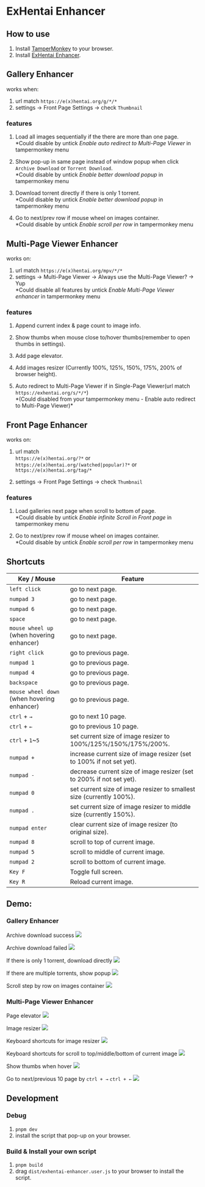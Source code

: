 # ExHentai Enhancer

## How to use
1. Install [TamperMonkey](https://chrome.google.com/webstore/detail/tampermonkey/dhdgffkkebhmkfjojejmpbldmpobfkfo) to your browser.
2. Install [ExHentai Enhancer](https://github.com/sk2589822/Exhentai-Enhancer/raw/master/dist/exhentai-enhancer.user.js).

## Gallery Enhancer
works when:
1. url match `https://e(x)hentai.org/g/*/*`
2. settings -> Front Page Settings -> check `Thumbnail`

### features

1. Load all images sequentially if the there are more than one page.  
   \*Could disable by untick *Enable auto redirect to Multi-Page Viewer* in tampermonkey menu

2. Show pop-up in same page instead of window popup when click `Archive Download` or `Torrent Download`.  
   \*Could disable by untick *Enable better download popup* in tampermonkey menu

3. Download torrent directly if there is only 1 torrent.  
   \*Could disable by untick *Enable better download popup* in tampermonkey menu

4. Go to next/prev row if mouse wheel on images container.  
   \*Could disable by untick *Enable scroll per row* in tampermonkey menu

## Multi-Page Viewer Enhancer
works on: 
1. url match `https://e(x)hentai.org/mpv/*/*`
2. settings -> Multi-Page Viewer -> Always use the Multi-Page Viewer? -> Yup  
\*Could disable all features by untick *Enable Multi-Page Viewer enhancer* in tampermonkey menu

### features

1. Append current index & page count to image info.

2. Show thumbs when mouse close to/hover thumbs(remember to open thumbs in settings).

3. Add page elevator.

4. Add images resizer (Currently 100%, 125%, 150%, 175%, 200% of browser height).

5. Auto redirect to Multi-Page Viewer if in Single-Page Viewer(url match `https://exhentai.org/s/*/*`)  
   \*(Could disabled from your tampermonkey menu - Enable auto redirect to Multi-Page Viewer)*
   

## Front Page Enhancer
works on: 
1. url match   
   `https://e(x)hentai.org/?*` or  
   `https://e(x)hentai.org/(watched|popular)?*` or  
   `https://e(x)hentai.org/tag/*`

2. settings -> Front Page Settings -> check `Thumbnail`

### features

1. Load galleries next page when scroll to bottom of page.  
   \*Could disable by untick *Enable infinite Scroll in Front page* in tampermonkey menu

2. Go to next/prev row if mouse wheel on images container.   
   \*Could disable by untick *Enable scroll per row* in tampermonkey menu
## Shortcuts

| Key / Mouse | Feature |
| --- | --- |
| `left click` | go to next page. |
| `numpad 3`  | go to next page. |
| `numpad 6`  | go to next page. | 
| `space` | go to next page. |
| `mouse wheel up` (when hovering enhancer) | go to next page. |
| `right click` | go to previous page. |
| `numpad 1` | go to previous page. |
| `numpad 4`  | go to previous page. |
| `backspace` | go to previous page. |
| `mouse wheel down` (when hovering enhancer) | go to previous page. |
| `ctrl` + `→` | go to next 10 page. |
| `ctrl` + `←` | go to previous 10 page. |
| `ctrl` + `1`~`5` | set current size of image resizer to 100%/125%/150%/175%/200%. |
| `numpad +` | increase current size of image resizer (set to 100% if not set yet). |
| `numpad -` | decrease current size of image resizer (set to 200% if not set yet). |
| `numpad 0` | set current size of image resizer to smallest size (currently 100%). |
| `numpad .` | set current size of image resizer to middle size (currently 150%). |
| `numpad enter` | clear current size of image resizer (to original size). |
| `numpad 8` | scroll to top of current image. |
| `numpad 5` | scroll to middle of current image. |
| `numpad 2` | scroll to bottom of current image. |
| `Key F` | Toggle full screen. |
| `Key R` | Reload current image. |

## Demo:
  ### Gallery Enhancer

  Archive download success
  ![](https://imgur.com/a8hzlNN.gif)

  Archive download failed
  ![](https://imgur.com/hBmh7A7.gif)

  If there is only 1 torrent, download directly
  ![](https://imgur.com/kdu3MyP.gif)

  If there are multiple torrents, show popup
  ![](https://imgur.com/bXd1YJH.gif)

  Scroll step by row on images container
  ![](https://imgur.com/WdDGu8J.gif)


  ### Multi-Page Viewer Enhancer
  Page elevator
  ![](https://imgur.com/pmwTRuJ.gif)

  Image resizer
  ![](https://imgur.com/Jv2hMgJ.gif)

  Keyboard shortcuts for image resizer
  ![](https://imgur.com/8IRzMkH.gif)

  Keyboard shortcuts for scroll to top/middle/bottom of current image
  ![](https://imgur.com/552vKHC.gif)

  Show thumbs when hover
  ![](https://imgur.com/RoVA7iX.gif)
  
  Go to next/previous 10 page by `ctrl + →` `ctrl + ←`
  ![](https://imgur.com/5viyiJ8.gif)

## Development

### Debug
1. `pnpm dev`
2. install the script that pop-up on your browser.

### Build & Install your own script
1. `pnpm build`
2. drag `dist/exhentai-enhancer.user.js` to your browser to install the script.
